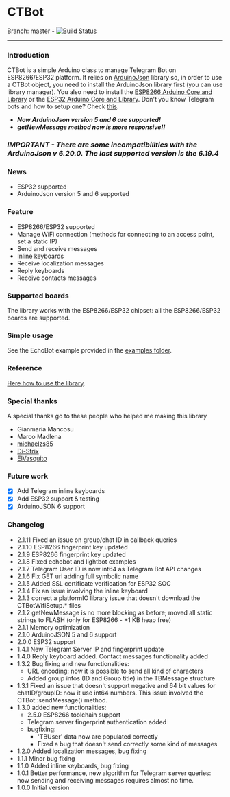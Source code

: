 # CTBot

Branch: master - [![Build Status](https://travis-ci.org/shurillu/CTBot.svg?branch=master)](https://travis-ci.org/shurillu/CTBot)


___
### Introduction
CTBot is a simple Arduino class to manage Telegram Bot on ESP8266/ESP32 platform.
It relies on [ArduinoJson](https://github.com/bblanchon/ArduinoJson) library so, in order to use a CTBot object, you need to install the ArduinoJson library first (you can use library manager).
You also need to install the [ESP8266 Arduino Core and Library](https://github.com/esp8266/Arduino) or the [ESP32 Arduino Core and Library](https://github.com/espressif/arduino-esp32).
Don't you know Telegram bots and how to setup one? Check [this](https://core.telegram.org/bots#6-botfather).

+ **_Now ArduinoJson version 5 and 6 are supported!_**
+ **_getNewMessage method now is more responsive!!_**

### _IMPORTANT - There are some incompatibilities with the ArduinoJson v 6.20.0. The last supported version is the 6.19.4_

### News
+ ESP32 supported
+ ArduinoJson version 5 and 6 supported

### Feature
+ ESP8266/ESP32 supported
+ Manage WiFi connection (methods for connecting to an access point, set a static IP)
+ Send and receive messages
+ Inline keyboards
+ Receive localization messages
+ Reply keyboards
+ Receive contacts messages

### Supported boards
The library works with the ESP8266/ESP32 chipset: all the ESP8266/ESP32 boards are supported.

### Simple usage
See the EchoBot example provided in the [examples folder](https://github.com/shurillu/CTBot/tree/master/examples).

### Reference
[Here how to use the library](https://github.com/shurillu/CTBot/blob/master/REFERENCE.md). 

### Special thanks
A special thanks go to these people who helped me making this library 
+ Gianmaria Mancosu
+ Marco Madlena
+ [michaelzs85](https://github.com/michaelzs85)
+ [Di-Strix](https://github.com/Di-Strix)
+ [ElVasquito](https://github.com/ElVasquito)

### Future work
+ [x] Add Telegram inline keyboards
+ [x] Add ESP32 support & testing
+ [x] ArduinoJSON 6 support

### Changelog
+ 2.1.11 Fixed an issue on group/chat ID in callback queries
+ 2.1.10 ESP8266 fingerprint key updated
+ 2.1.9  ESP8266 fingerprint key updated
+ 2.1.8  Fixed echobot and lightbot examples
+ 2.1.7  Telegram User ID is now int64 as Telegram Bot API changes
+ 2.1.6  Fix GET url adding full symbolic name
+ 2.1.5  Added SSL certificate verification for ESP32 SOC
+ 2.1.4  Fix an issue involving the inline keyboard 
+ 2.1.3  correct a platformIO library issue that doesn't download the CTBotWifiSetup.* files
+ 2.1.2  getNewMessage is no more blocking as before; moved all static strings to FLASH (only for ESP8266 - +1 KB heap free)
+ 2.1.1  Memory optimization
+ 2.1.0  ArduinoJSON 5 and 6 support
+ 2.0.0  ESP32 support
+ 1.4.1  New Telegram Server IP and fingerprint update
+ 1.4.0  Reply keyboard added. Contact messages functionality added
+ 1.3.2  Bug fixing and new functionalities:
  + URL encoding: now it is possible to send all kind of characters
  + Added group infos (ID and Group title) in the TBMessage structure
+ 1.3.1  Fixed an issue that doesn't support negative and 64 bit values for chatID/groupID: now it use int64 numbers. This issue involved the CTBot::sendMessage() method.
+ 1.3.0  added new functionalities:
  + 2.5.0 ESP8266 toolchain support
  + Telegram server fingerprint authentication added
  + bugfixing:
    + 'TBUser' data now are populated correctly
    + Fixed a bug that doesn't send correctly some kind of messages
+ 1.2.0  Added localization messages, bug fixing
+ 1.1.1  Minor bug fixing
+ 1.1.0  Added inline keyboards, bug fixing
+ 1.0.1  Better performance, new algorithm for Telegram server queries: now sending and receiving messages requires almost no time.
+ 1.0.0  Initial version

